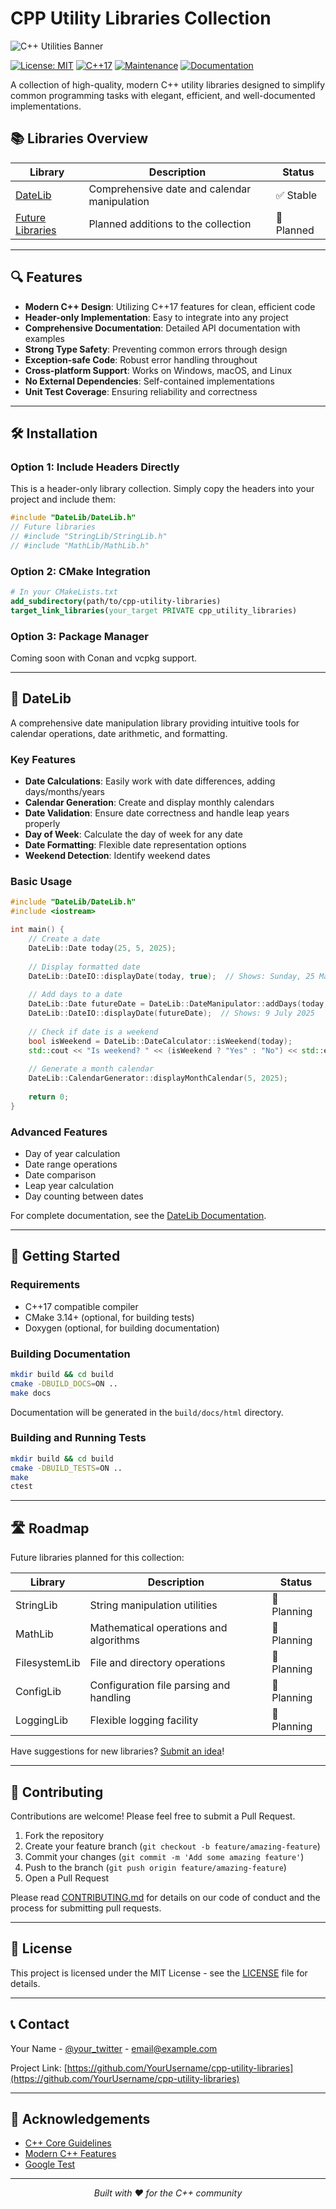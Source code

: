 

# CPP Utility Libraries Collection

![C++ Utilities Banner](https://img.shields.io/badge/C%2B%2B-Utility%20Libraries-blue?style=for-the-badge&logo=c%2B%2B)

[![License: MIT](https://img.shields.io/badge/License-MIT-yellow.svg)](https://opensource.org/licenses/MIT)
[![C++17](https://img.shields.io/badge/C%2B%2B-17-blue)](https://en.cppreference.com/w/cpp/17)
[![Maintenance](https://img.shields.io/badge/Maintained%3F-yes-green.svg)](https://GitHub.com/YourUsername/cpp-utility-libraries/graphs/commit-activity)
[![Documentation](https://img.shields.io/badge/Documentation-Doxygen-blue.svg)](https://YourUsername.github.io/cpp-utility-libraries)

A collection of high-quality, modern C++ utility libraries designed to simplify common programming tasks with elegant, efficient, and well-documented implementations.

## 📚 Libraries Overview

| Library | Description | Status |
| ------- | ----------- | ------ |
| [DateLib](#datelib) | Comprehensive date and calendar manipulation | ✅ Stable |
| [Future Libraries](#roadmap) | Planned additions to the collection | 🔄 Planned |

---

## 🔍 Features

- **Modern C++ Design**: Utilizing C++17 features for clean, efficient code
- **Header-only Implementation**: Easy to integrate into any project
- **Comprehensive Documentation**: Detailed API documentation with examples
- **Strong Type Safety**: Preventing common errors through design
- **Exception-safe Code**: Robust error handling throughout
- **Cross-platform Support**: Works on Windows, macOS, and Linux
- **No External Dependencies**: Self-contained implementations
- **Unit Test Coverage**: Ensuring reliability and correctness

---

## 🛠️ Installation

### Option 1: Include Headers Directly

This is a header-only library collection. Simply copy the headers into your project and include them:

```cpp
#include "DateLib/DateLib.h"
// Future libraries
// #include "StringLib/StringLib.h"
// #include "MathLib/MathLib.h"
```

### Option 2: CMake Integration

```cmake
# In your CMakeLists.txt
add_subdirectory(path/to/cpp-utility-libraries)
target_link_libraries(your_target PRIVATE cpp_utility_libraries)
```

### Option 3: Package Manager

Coming soon with Conan and vcpkg support.

---

## 📆 DateLib

A comprehensive date manipulation library providing intuitive tools for calendar operations, date arithmetic, and formatting.

### Key Features

- **Date Calculations**: Easily work with date differences, adding days/months/years
- **Calendar Generation**: Create and display monthly calendars
- **Date Validation**: Ensure date correctness and handle leap years properly
- **Day of Week**: Calculate the day of week for any date
- **Date Formatting**: Flexible date representation options
- **Weekend Detection**: Identify weekend dates

### Basic Usage

```cpp
#include "DateLib/DateLib.h"
#include <iostream>

int main() {
    // Create a date
    DateLib::Date today(25, 5, 2025);
    
    // Display formatted date
    DateLib::DateIO::displayDate(today, true);  // Shows: Sunday, 25 May 2025
    
    // Add days to a date
    DateLib::Date futureDate = DateLib::DateManipulator::addDays(today, 45);
    DateLib::DateIO::displayDate(futureDate);  // Shows: 9 July 2025
    
    // Check if date is a weekend
    bool isWeekend = DateLib::DateCalculator::isWeekend(today);
    std::cout << "Is weekend? " << (isWeekend ? "Yes" : "No") << std::endl;
    
    // Generate a month calendar
    DateLib::CalendarGenerator::displayMonthCalendar(5, 2025);
    
    return 0;
}
```

### Advanced Features

- Day of year calculation
- Date range operations
- Date comparison
- Leap year calculation
- Day counting between dates

For complete documentation, see the [DateLib Documentation](docs/datelib.md).

---

## 🚀 Getting Started

### Requirements

- C++17 compatible compiler
- CMake 3.14+ (optional, for building tests)
- Doxygen (optional, for building documentation)

### Building Documentation

```bash
mkdir build && cd build
cmake -DBUILD_DOCS=ON ..
make docs
```

Documentation will be generated in the `build/docs/html` directory.

### Building and Running Tests

```bash
mkdir build && cd build
cmake -DBUILD_TESTS=ON ..
make
ctest
```

---

## 🛣️ Roadmap

Future libraries planned for this collection:

| Library | Description | Status |
| ------- | ----------- | ------ |
| StringLib | String manipulation utilities | 🔄 Planning |
| MathLib | Mathematical operations and algorithms | 🔄 Planning |
| FilesystemLib | File and directory operations | 🔄 Planning |
| ConfigLib | Configuration file parsing and handling | 🔄 Planning |
| LoggingLib | Flexible logging facility | 🔄 Planning |

Have suggestions for new libraries? [Submit an idea](https://github.com/YourUsername/cpp-utility-libraries/issues/new?labels=enhancement&template=library_suggestion.md)!

---

## 🤝 Contributing

Contributions are welcome! Please feel free to submit a Pull Request.

1. Fork the repository
2. Create your feature branch (`git checkout -b feature/amazing-feature`)
3. Commit your changes (`git commit -m 'Add some amazing feature'`)
4. Push to the branch (`git push origin feature/amazing-feature`)
5. Open a Pull Request

Please read [CONTRIBUTING.md](CONTRIBUTING.md) for details on our code of conduct and the process for submitting pull requests.

---

## 📜 License

This project is licensed under the MIT License - see the [LICENSE](LICENSE) file for details.

---

## 📞 Contact

Your Name - [@your_twitter](https://twitter.com/your_twitter) - email@example.com

Project Link: [https://github.com/YourUsername/cpp-utility-libraries](https://github.com/YourUsername/cpp-utility-libraries)

---

## 🙏 Acknowledgements

- [C++ Core Guidelines](https://isocpp.github.io/CppCoreGuidelines/CppCoreGuidelines)
- [Modern C++ Features](https://github.com/AnthonyCalandra/modern-cpp-features)
- [Google Test](https://github.com/google/googletest)

---

<p align="center">
  <i>Built with ❤️ for the C++ community</i>
</p>
